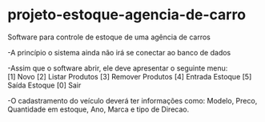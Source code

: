 # projeto-estoque-agencia-de-carro
Software para controle de estoque de uma agência de carros  

-A princípio o sistema ainda não irá se conectar ao banco de dados 

-Assim que o software abrir, ele deve apresentar o seguinte menu:  
[1] Novo [2] Listar Produtos [3] Remover Produtos [4] Entrada Estoque  [5] Saída Estoque  [0] Sair  

-O cadastramento do veículo deverá ter informações como: Modelo, Preco, Quantidade em estoque, Ano, Marca e tipo de Direcao.
